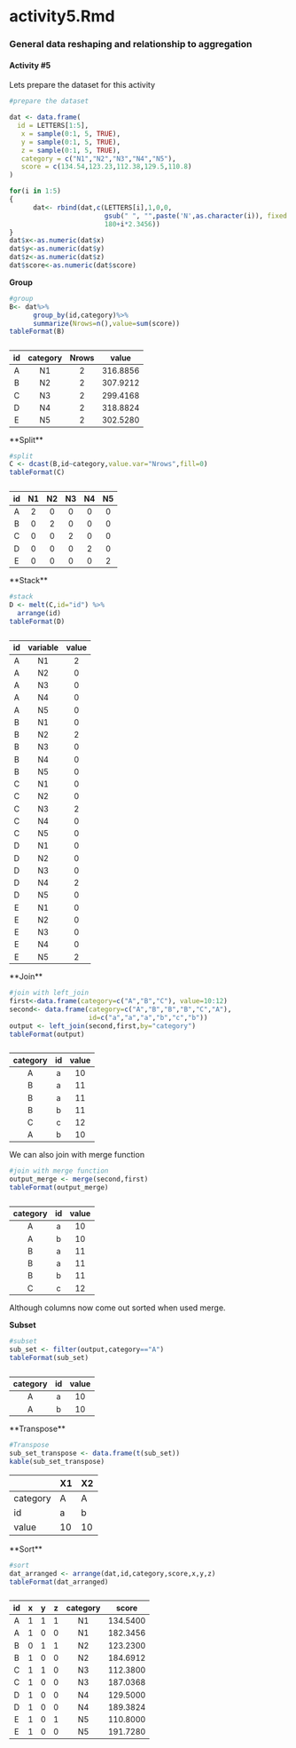 activity5.Rmd
================

### General data reshaping and relationship to aggregation

#### Activity \#5

Lets prepare the dataset for this activity

``` r
#prepare the dataset

dat <- data.frame(
  id = LETTERS[1:5],
   x = sample(0:1, 5, TRUE),
   y = sample(0:1, 5, TRUE),
   z = sample(0:1, 5, TRUE),
   category = c("N1","N2","N3","N4","N5"),
   score = c(134.54,123.23,112.38,129.5,110.8)
)

for(i in 1:5) 
{
      dat<- rbind(dat,c(LETTERS[i],1,0,0,
                        gsub(" ", "",paste('N',as.character(i)), fixed = TRUE),
                        180+i*2.3456))
}
dat$x<-as.numeric(dat$x)
dat$y<-as.numeric(dat$y)
dat$z<-as.numeric(dat$z)
dat$score<-as.numeric(dat$score)
```

**Group**

``` r
#group
B<- dat%>%
      group_by(id,category)%>%
      summarize(Nrows=n(),value=sum(score))
tableFormat(B)
```

<table class="table table-striped table-hover table-responsive" style="font-size: 14px; margin-left: auto; margin-right: auto;">
<caption style="font-size: initial !important;">
</caption>
<thead>
<tr>
<th style="text-align:center;">
id
</th>
<th style="text-align:center;">
category
</th>
<th style="text-align:center;">
Nrows
</th>
<th style="text-align:center;">
value
</th>
</tr>
</thead>
<tbody>
<tr>
<td style="text-align:center;">
A
</td>
<td style="text-align:center;">
N1
</td>
<td style="text-align:center;">
2
</td>
<td style="text-align:center;">
316.8856
</td>
</tr>
<tr>
<td style="text-align:center;">
B
</td>
<td style="text-align:center;">
N2
</td>
<td style="text-align:center;">
2
</td>
<td style="text-align:center;">
307.9212
</td>
</tr>
<tr>
<td style="text-align:center;">
C
</td>
<td style="text-align:center;">
N3
</td>
<td style="text-align:center;">
2
</td>
<td style="text-align:center;">
299.4168
</td>
</tr>
<tr>
<td style="text-align:center;">
D
</td>
<td style="text-align:center;">
N4
</td>
<td style="text-align:center;">
2
</td>
<td style="text-align:center;">
318.8824
</td>
</tr>
<tr>
<td style="text-align:center;">
E
</td>
<td style="text-align:center;">
N5
</td>
<td style="text-align:center;">
2
</td>
<td style="text-align:center;">
302.5280
</td>
</tr>
</tbody>
</table>
**Split**

``` r
#split
C <- dcast(B,id~category,value.var="Nrows",fill=0)
tableFormat(C)
```

<table class="table table-striped table-hover table-responsive" style="font-size: 14px; margin-left: auto; margin-right: auto;">
<caption style="font-size: initial !important;">
</caption>
<thead>
<tr>
<th style="text-align:center;">
id
</th>
<th style="text-align:center;">
N1
</th>
<th style="text-align:center;">
N2
</th>
<th style="text-align:center;">
N3
</th>
<th style="text-align:center;">
N4
</th>
<th style="text-align:center;">
N5
</th>
</tr>
</thead>
<tbody>
<tr>
<td style="text-align:center;">
A
</td>
<td style="text-align:center;">
2
</td>
<td style="text-align:center;">
0
</td>
<td style="text-align:center;">
0
</td>
<td style="text-align:center;">
0
</td>
<td style="text-align:center;">
0
</td>
</tr>
<tr>
<td style="text-align:center;">
B
</td>
<td style="text-align:center;">
0
</td>
<td style="text-align:center;">
2
</td>
<td style="text-align:center;">
0
</td>
<td style="text-align:center;">
0
</td>
<td style="text-align:center;">
0
</td>
</tr>
<tr>
<td style="text-align:center;">
C
</td>
<td style="text-align:center;">
0
</td>
<td style="text-align:center;">
0
</td>
<td style="text-align:center;">
2
</td>
<td style="text-align:center;">
0
</td>
<td style="text-align:center;">
0
</td>
</tr>
<tr>
<td style="text-align:center;">
D
</td>
<td style="text-align:center;">
0
</td>
<td style="text-align:center;">
0
</td>
<td style="text-align:center;">
0
</td>
<td style="text-align:center;">
2
</td>
<td style="text-align:center;">
0
</td>
</tr>
<tr>
<td style="text-align:center;">
E
</td>
<td style="text-align:center;">
0
</td>
<td style="text-align:center;">
0
</td>
<td style="text-align:center;">
0
</td>
<td style="text-align:center;">
0
</td>
<td style="text-align:center;">
2
</td>
</tr>
</tbody>
</table>
**Stack**

``` r
#stack
D <- melt(C,id="id") %>%
  arrange(id)
tableFormat(D)
```

<table class="table table-striped table-hover table-responsive" style="font-size: 14px; margin-left: auto; margin-right: auto;">
<caption style="font-size: initial !important;">
</caption>
<thead>
<tr>
<th style="text-align:center;">
id
</th>
<th style="text-align:center;">
variable
</th>
<th style="text-align:center;">
value
</th>
</tr>
</thead>
<tbody>
<tr>
<td style="text-align:center;">
A
</td>
<td style="text-align:center;">
N1
</td>
<td style="text-align:center;">
2
</td>
</tr>
<tr>
<td style="text-align:center;">
A
</td>
<td style="text-align:center;">
N2
</td>
<td style="text-align:center;">
0
</td>
</tr>
<tr>
<td style="text-align:center;">
A
</td>
<td style="text-align:center;">
N3
</td>
<td style="text-align:center;">
0
</td>
</tr>
<tr>
<td style="text-align:center;">
A
</td>
<td style="text-align:center;">
N4
</td>
<td style="text-align:center;">
0
</td>
</tr>
<tr>
<td style="text-align:center;">
A
</td>
<td style="text-align:center;">
N5
</td>
<td style="text-align:center;">
0
</td>
</tr>
<tr>
<td style="text-align:center;">
B
</td>
<td style="text-align:center;">
N1
</td>
<td style="text-align:center;">
0
</td>
</tr>
<tr>
<td style="text-align:center;">
B
</td>
<td style="text-align:center;">
N2
</td>
<td style="text-align:center;">
2
</td>
</tr>
<tr>
<td style="text-align:center;">
B
</td>
<td style="text-align:center;">
N3
</td>
<td style="text-align:center;">
0
</td>
</tr>
<tr>
<td style="text-align:center;">
B
</td>
<td style="text-align:center;">
N4
</td>
<td style="text-align:center;">
0
</td>
</tr>
<tr>
<td style="text-align:center;">
B
</td>
<td style="text-align:center;">
N5
</td>
<td style="text-align:center;">
0
</td>
</tr>
<tr>
<td style="text-align:center;">
C
</td>
<td style="text-align:center;">
N1
</td>
<td style="text-align:center;">
0
</td>
</tr>
<tr>
<td style="text-align:center;">
C
</td>
<td style="text-align:center;">
N2
</td>
<td style="text-align:center;">
0
</td>
</tr>
<tr>
<td style="text-align:center;">
C
</td>
<td style="text-align:center;">
N3
</td>
<td style="text-align:center;">
2
</td>
</tr>
<tr>
<td style="text-align:center;">
C
</td>
<td style="text-align:center;">
N4
</td>
<td style="text-align:center;">
0
</td>
</tr>
<tr>
<td style="text-align:center;">
C
</td>
<td style="text-align:center;">
N5
</td>
<td style="text-align:center;">
0
</td>
</tr>
<tr>
<td style="text-align:center;">
D
</td>
<td style="text-align:center;">
N1
</td>
<td style="text-align:center;">
0
</td>
</tr>
<tr>
<td style="text-align:center;">
D
</td>
<td style="text-align:center;">
N2
</td>
<td style="text-align:center;">
0
</td>
</tr>
<tr>
<td style="text-align:center;">
D
</td>
<td style="text-align:center;">
N3
</td>
<td style="text-align:center;">
0
</td>
</tr>
<tr>
<td style="text-align:center;">
D
</td>
<td style="text-align:center;">
N4
</td>
<td style="text-align:center;">
2
</td>
</tr>
<tr>
<td style="text-align:center;">
D
</td>
<td style="text-align:center;">
N5
</td>
<td style="text-align:center;">
0
</td>
</tr>
<tr>
<td style="text-align:center;">
E
</td>
<td style="text-align:center;">
N1
</td>
<td style="text-align:center;">
0
</td>
</tr>
<tr>
<td style="text-align:center;">
E
</td>
<td style="text-align:center;">
N2
</td>
<td style="text-align:center;">
0
</td>
</tr>
<tr>
<td style="text-align:center;">
E
</td>
<td style="text-align:center;">
N3
</td>
<td style="text-align:center;">
0
</td>
</tr>
<tr>
<td style="text-align:center;">
E
</td>
<td style="text-align:center;">
N4
</td>
<td style="text-align:center;">
0
</td>
</tr>
<tr>
<td style="text-align:center;">
E
</td>
<td style="text-align:center;">
N5
</td>
<td style="text-align:center;">
2
</td>
</tr>
</tbody>
</table>
**Join**

``` r
#join with left_join
first<-data.frame(category=c("A","B","C"), value=10:12)
second<- data.frame(category=c("A","B","B","B","C","A"), 
                    id=c("a","a","a","b","c","b"))
output <- left_join(second,first,by="category")
tableFormat(output)
```

<table class="table table-striped table-hover table-responsive" style="font-size: 14px; margin-left: auto; margin-right: auto;">
<caption style="font-size: initial !important;">
</caption>
<thead>
<tr>
<th style="text-align:center;">
category
</th>
<th style="text-align:center;">
id
</th>
<th style="text-align:center;">
value
</th>
</tr>
</thead>
<tbody>
<tr>
<td style="text-align:center;">
A
</td>
<td style="text-align:center;">
a
</td>
<td style="text-align:center;">
10
</td>
</tr>
<tr>
<td style="text-align:center;">
B
</td>
<td style="text-align:center;">
a
</td>
<td style="text-align:center;">
11
</td>
</tr>
<tr>
<td style="text-align:center;">
B
</td>
<td style="text-align:center;">
a
</td>
<td style="text-align:center;">
11
</td>
</tr>
<tr>
<td style="text-align:center;">
B
</td>
<td style="text-align:center;">
b
</td>
<td style="text-align:center;">
11
</td>
</tr>
<tr>
<td style="text-align:center;">
C
</td>
<td style="text-align:center;">
c
</td>
<td style="text-align:center;">
12
</td>
</tr>
<tr>
<td style="text-align:center;">
A
</td>
<td style="text-align:center;">
b
</td>
<td style="text-align:center;">
10
</td>
</tr>
</tbody>
</table>
We can also join with merge function

``` r
#join with merge function
output_merge <- merge(second,first)
tableFormat(output_merge)
```

<table class="table table-striped table-hover table-responsive" style="font-size: 14px; margin-left: auto; margin-right: auto;">
<caption style="font-size: initial !important;">
</caption>
<thead>
<tr>
<th style="text-align:center;">
category
</th>
<th style="text-align:center;">
id
</th>
<th style="text-align:center;">
value
</th>
</tr>
</thead>
<tbody>
<tr>
<td style="text-align:center;">
A
</td>
<td style="text-align:center;">
a
</td>
<td style="text-align:center;">
10
</td>
</tr>
<tr>
<td style="text-align:center;">
A
</td>
<td style="text-align:center;">
b
</td>
<td style="text-align:center;">
10
</td>
</tr>
<tr>
<td style="text-align:center;">
B
</td>
<td style="text-align:center;">
a
</td>
<td style="text-align:center;">
11
</td>
</tr>
<tr>
<td style="text-align:center;">
B
</td>
<td style="text-align:center;">
a
</td>
<td style="text-align:center;">
11
</td>
</tr>
<tr>
<td style="text-align:center;">
B
</td>
<td style="text-align:center;">
b
</td>
<td style="text-align:center;">
11
</td>
</tr>
<tr>
<td style="text-align:center;">
C
</td>
<td style="text-align:center;">
c
</td>
<td style="text-align:center;">
12
</td>
</tr>
</tbody>
</table>
Although columns now come out sorted when used merge.

**Subset**

``` r
#subset
sub_set <- filter(output,category=="A")
tableFormat(sub_set)
```

<table class="table table-striped table-hover table-responsive" style="font-size: 14px; margin-left: auto; margin-right: auto;">
<caption style="font-size: initial !important;">
</caption>
<thead>
<tr>
<th style="text-align:center;">
category
</th>
<th style="text-align:center;">
id
</th>
<th style="text-align:center;">
value
</th>
</tr>
</thead>
<tbody>
<tr>
<td style="text-align:center;">
A
</td>
<td style="text-align:center;">
a
</td>
<td style="text-align:center;">
10
</td>
</tr>
<tr>
<td style="text-align:center;">
A
</td>
<td style="text-align:center;">
b
</td>
<td style="text-align:center;">
10
</td>
</tr>
</tbody>
</table>
**Transpose**

``` r
#Transpose
sub_set_transpose <- data.frame(t(sub_set))
kable(sub_set_transpose)
```

<table>
<thead>
<tr>
<th style="text-align:left;">
</th>
<th style="text-align:left;">
X1
</th>
<th style="text-align:left;">
X2
</th>
</tr>
</thead>
<tbody>
<tr>
<td style="text-align:left;">
category
</td>
<td style="text-align:left;">
A
</td>
<td style="text-align:left;">
A
</td>
</tr>
<tr>
<td style="text-align:left;">
id
</td>
<td style="text-align:left;">
a
</td>
<td style="text-align:left;">
b
</td>
</tr>
<tr>
<td style="text-align:left;">
value
</td>
<td style="text-align:left;">
10
</td>
<td style="text-align:left;">
10
</td>
</tr>
</tbody>
</table>
**Sort**

``` r
#sort
dat_arranged <- arrange(dat,id,category,score,x,y,z)
tableFormat(dat_arranged)
```

<table class="table table-striped table-hover table-responsive" style="font-size: 14px; margin-left: auto; margin-right: auto;">
<caption style="font-size: initial !important;">
</caption>
<thead>
<tr>
<th style="text-align:center;">
id
</th>
<th style="text-align:center;">
x
</th>
<th style="text-align:center;">
y
</th>
<th style="text-align:center;">
z
</th>
<th style="text-align:center;">
category
</th>
<th style="text-align:center;">
score
</th>
</tr>
</thead>
<tbody>
<tr>
<td style="text-align:center;">
A
</td>
<td style="text-align:center;">
1
</td>
<td style="text-align:center;">
1
</td>
<td style="text-align:center;">
1
</td>
<td style="text-align:center;">
N1
</td>
<td style="text-align:center;">
134.5400
</td>
</tr>
<tr>
<td style="text-align:center;">
A
</td>
<td style="text-align:center;">
1
</td>
<td style="text-align:center;">
0
</td>
<td style="text-align:center;">
0
</td>
<td style="text-align:center;">
N1
</td>
<td style="text-align:center;">
182.3456
</td>
</tr>
<tr>
<td style="text-align:center;">
B
</td>
<td style="text-align:center;">
0
</td>
<td style="text-align:center;">
1
</td>
<td style="text-align:center;">
1
</td>
<td style="text-align:center;">
N2
</td>
<td style="text-align:center;">
123.2300
</td>
</tr>
<tr>
<td style="text-align:center;">
B
</td>
<td style="text-align:center;">
1
</td>
<td style="text-align:center;">
0
</td>
<td style="text-align:center;">
0
</td>
<td style="text-align:center;">
N2
</td>
<td style="text-align:center;">
184.6912
</td>
</tr>
<tr>
<td style="text-align:center;">
C
</td>
<td style="text-align:center;">
1
</td>
<td style="text-align:center;">
1
</td>
<td style="text-align:center;">
0
</td>
<td style="text-align:center;">
N3
</td>
<td style="text-align:center;">
112.3800
</td>
</tr>
<tr>
<td style="text-align:center;">
C
</td>
<td style="text-align:center;">
1
</td>
<td style="text-align:center;">
0
</td>
<td style="text-align:center;">
0
</td>
<td style="text-align:center;">
N3
</td>
<td style="text-align:center;">
187.0368
</td>
</tr>
<tr>
<td style="text-align:center;">
D
</td>
<td style="text-align:center;">
1
</td>
<td style="text-align:center;">
0
</td>
<td style="text-align:center;">
0
</td>
<td style="text-align:center;">
N4
</td>
<td style="text-align:center;">
129.5000
</td>
</tr>
<tr>
<td style="text-align:center;">
D
</td>
<td style="text-align:center;">
1
</td>
<td style="text-align:center;">
0
</td>
<td style="text-align:center;">
0
</td>
<td style="text-align:center;">
N4
</td>
<td style="text-align:center;">
189.3824
</td>
</tr>
<tr>
<td style="text-align:center;">
E
</td>
<td style="text-align:center;">
1
</td>
<td style="text-align:center;">
0
</td>
<td style="text-align:center;">
1
</td>
<td style="text-align:center;">
N5
</td>
<td style="text-align:center;">
110.8000
</td>
</tr>
<tr>
<td style="text-align:center;">
E
</td>
<td style="text-align:center;">
1
</td>
<td style="text-align:center;">
0
</td>
<td style="text-align:center;">
0
</td>
<td style="text-align:center;">
N5
</td>
<td style="text-align:center;">
191.7280
</td>
</tr>
</tbody>
</table>
